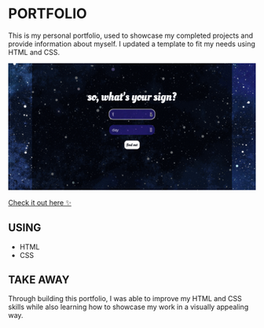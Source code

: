 # PORTFOLIO
This is my personal portfolio, used to showcase my completed projects and provide information about myself. I updated a template to fit my needs using HTML and CSS.

![Horoscope Helper](https://github.com/randicrews/horoscope/blob/main/HOROSCOPE.gif)

[Check it out here :sparkles:](https://randicrews.netlify.app)

## USING
- HTML
- CSS

## TAKE AWAY
Through building this portfolio, I was able to improve my HTML and CSS skills while also learning how to showcase my work in a visually appealing way.
